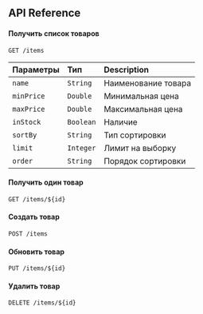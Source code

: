 ## API Reference

#### Получить список товаров

`
  GET /items
`

| Параметры  | Тип       | Description         |
|:-----------|:----------|:--------------------|
| `name`     | `String`  | Наименование товара |
| `minPrice` | `Double`  | Минимальная цена    |
| `maxPrice` | `Double`  | Максимальная цена   |
| `inStock`  | `Boolean` | Наличие             |
| `sortBy`   | `String`  | Тип сортировки      |
| `limit`    | `Integer` | Лимит на выборку    |
| `order`    | `String`  | Порядок сортировки  |

#### Получить один товар

`
  GET /items/${id}
`

#### Создать товар

`
  POST /items
`
#### Обновить товар

`
  PUT /items/${id}
`

#### Удалить товар

`
  DELETE /items/${id}
`